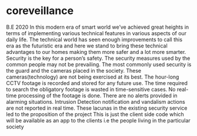 # coreveillance
B.E 2020
In this modern era of smart world we’ve achieved great heights in terms of implementing various technical features in various aspects of our daily life. The technical world has seen enough improvements to call this era as the futuristic era and here we stand to bring these technical advantages to our homes making them more safer and a lot more smarter. Security is the key for a person’s safety. The security measures used by the common people may not be prevailing. The most commonly used security is the guard and the cameras placed in the society. These cameras(technology) are not being exercised at its best. The hour-long CCTV footage is recorded and stored for any future use. The time required to search the obligatory footage is wasted in time-sensitive cases. No real-time processing of the footage is done. There are no alerts provided in alarming situations. Intrusion Detection notification and vandalism actions are not reported in real time. These lacunas in the existing security service led to the proposition of the project
This is just the client side code which will be available as an app to the clients i.e the people living in the particular society